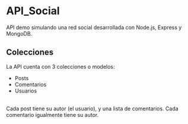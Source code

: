 # API_Social
API demo simulando una red social desarrollada con Node.js, Express y MongoDB.
## Colecciones
La API cuenta con 3 colecciones o modelos:
* Posts
* Comentarios
* Usuarios
<br>
Cada post tiene su autor (el usuario), y una lista de comentarios. Cada comentario igualmente tiene su autor.
